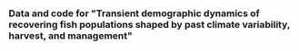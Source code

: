 ### Data and code for "Transient demographic dynamics of recovering fish populations shaped by past climate variability, harvest, and management"
